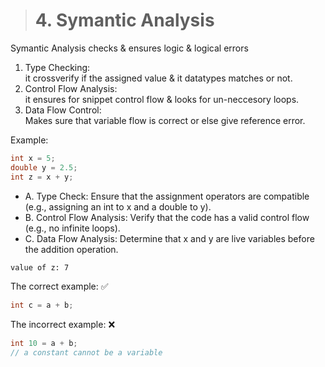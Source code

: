 > # 4. Symantic Analysis

Symantic Analysis checks & ensures logic & logical errors  

1. Type Checking:  
it crossverify if the assigned value & it datatypes matches or not.
2. Control Flow Analysis:  
it ensures for snippet control flow & looks for un-neccesory loops.
3. Data Flow Control:  
Makes sure that variable flow is correct or else give reference error.

Example: 
```C++
int x = 5;
double y = 2.5;
int z = x + y;
```
- A. Type Check: Ensure that the assignment operators are compatible (e.g., assigning an int to x and a double to y).
- B. Control Flow Analysis: Verify that the code has a valid control flow (e.g., no infinite loops).
- C. Data Flow Analysis: Determine that x and y are live variables before the addition operation.

```bash
value of z: 7
```


The correct example: ✅
```C++
int c = a + b;
```
The incorrect example: ❌
```C++
int 10 = a + b;
// a constant cannot be a variable
```
